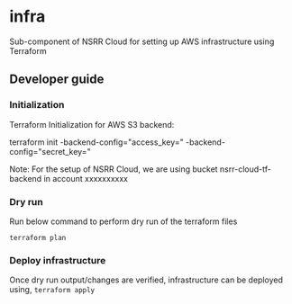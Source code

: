 # infra

Sub-component of NSRR Cloud for setting up AWS infrastructure using Terraform

## Developer guide

### Initialization

Terraform Initialization for AWS S3 backend:

terraform init -backend-config="access_key=<your access key>" -backend-config="secret_key=<your secret key>"

Note: For the setup of NSRR Cloud, we are using bucket nsrr-cloud-tf-backend in account xxxxxxxxxx

### Dry run

Run below command to perform dry run of the terraform files

`terraform plan`

### Deploy infrastructure

Once dry run output/changes are verified, infrastructure can be deployed using,
`terraform apply`